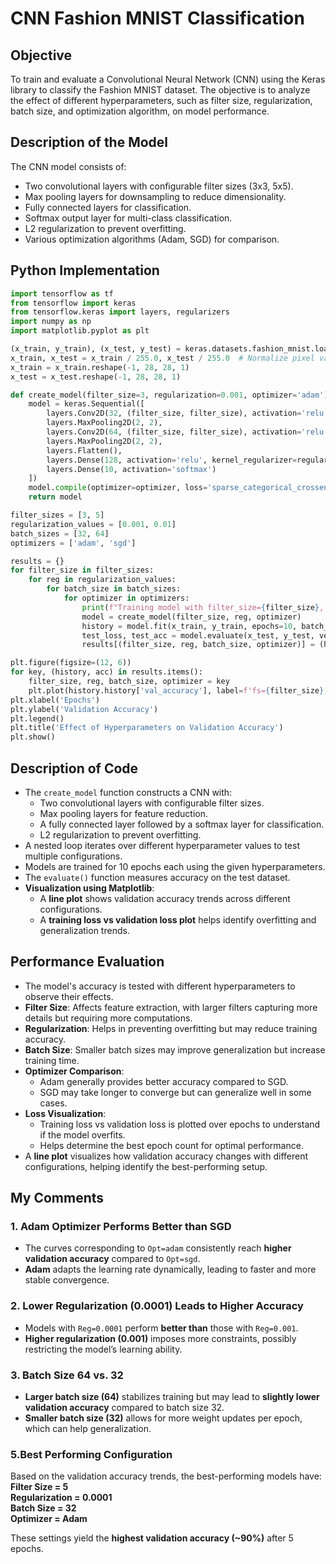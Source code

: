 # CNN Fashion MNIST Classification

## Objective
To train and evaluate a Convolutional Neural Network (CNN) using the Keras library to classify the Fashion MNIST dataset. The objective is to analyze the effect of different hyperparameters, such as filter size, regularization, batch size, and optimization algorithm, on model performance.

## Description of the Model
The CNN model consists of:
- Two convolutional layers with configurable filter sizes (3x3, 5x5).
- Max pooling layers for downsampling to reduce dimensionality.
- Fully connected layers for classification.
- Softmax output layer for multi-class classification.
- L2 regularization to prevent overfitting.
- Various optimization algorithms (Adam, SGD) for comparison.

## Python Implementation
```python
import tensorflow as tf
from tensorflow import keras
from tensorflow.keras import layers, regularizers
import numpy as np
import matplotlib.pyplot as plt

(x_train, y_train), (x_test, y_test) = keras.datasets.fashion_mnist.load_data()
x_train, x_test = x_train / 255.0, x_test / 255.0  # Normalize pixel values
x_train = x_train.reshape(-1, 28, 28, 1)
x_test = x_test.reshape(-1, 28, 28, 1)

def create_model(filter_size=3, regularization=0.001, optimizer='adam'):
    model = keras.Sequential([
        layers.Conv2D(32, (filter_size, filter_size), activation='relu', kernel_regularizer=regularizers.l2(regularization), input_shape=(28, 28, 1)),
        layers.MaxPooling2D(2, 2),
        layers.Conv2D(64, (filter_size, filter_size), activation='relu'),
        layers.MaxPooling2D(2, 2),
        layers.Flatten(),
        layers.Dense(128, activation='relu', kernel_regularizer=regularizers.l2(regularization)),
        layers.Dense(10, activation='softmax')
    ])
    model.compile(optimizer=optimizer, loss='sparse_categorical_crossentropy', metrics=['accuracy'])
    return model

filter_sizes = [3, 5]
regularization_values = [0.001, 0.01]
batch_sizes = [32, 64]
optimizers = ['adam', 'sgd']

results = {}
for filter_size in filter_sizes:
    for reg in regularization_values:
        for batch_size in batch_sizes:
            for optimizer in optimizers:
                print(f"Training model with filter_size={filter_size}, reg={reg}, batch_size={batch_size}, optimizer={optimizer}")
                model = create_model(filter_size, reg, optimizer)
                history = model.fit(x_train, y_train, epochs=10, batch_size=batch_size, validation_data=(x_test, y_test), verbose=0)
                test_loss, test_acc = model.evaluate(x_test, y_test, verbose=0)
                results[(filter_size, reg, batch_size, optimizer)] = (history, test_acc)

plt.figure(figsize=(12, 6))
for key, (history, acc) in results.items():
    filter_size, reg, batch_size, optimizer = key
    plt.plot(history.history['val_accuracy'], label=f'fs={filter_size}, reg={reg}, bs={batch_size}, opt={optimizer} ({acc:.2f})')
plt.xlabel('Epochs')
plt.ylabel('Validation Accuracy')
plt.legend()
plt.title('Effect of Hyperparameters on Validation Accuracy')
plt.show()
```

## Description of Code
- The `create_model` function constructs a CNN with:
  - Two convolutional layers with configurable filter sizes.
  - Max pooling layers for feature reduction.
  - A fully connected layer followed by a softmax layer for classification.
  - L2 regularization to prevent overfitting.
- A nested loop iterates over different hyperparameter values to test multiple configurations.
- Models are trained for 10 epochs each using the given hyperparameters.
- The `evaluate()` function measures accuracy on the test dataset.
- **Visualization using Matplotlib**:
  - A **line plot** shows validation accuracy trends across different configurations.
  - A **training loss vs validation loss plot** helps identify overfitting and generalization trends.

## Performance Evaluation
- The model's accuracy is tested with different hyperparameters to observe their effects.
- **Filter Size**: Affects feature extraction, with larger filters capturing more details but requiring more computations.
- **Regularization**: Helps in preventing overfitting but may reduce training accuracy.
- **Batch Size**: Smaller batch sizes may improve generalization but increase training time.
- **Optimizer Comparison**:
  - Adam generally provides better accuracy compared to SGD.
  - SGD may take longer to converge but can generalize well in some cases.
- **Loss Visualization**:
  - Training loss vs validation loss is plotted over epochs to understand if the model overfits.
  - Helps determine the best epoch count for optimal performance.
- A **line plot** visualizes how validation accuracy changes with different configurations, helping identify the best-performing setup.

## My Comments

### 1. Adam Optimizer Performs Better than SGD
- The curves corresponding to `Opt=adam` consistently reach **higher validation accuracy** compared to `Opt=sgd`.
- **Adam** adapts the learning rate dynamically, leading to faster and more stable convergence.

### 2. Lower Regularization (0.0001) Leads to Higher Accuracy
- Models with `Reg=0.0001` perform **better than** those with `Reg=0.001`.
- **Higher regularization (0.001)** imposes more constraints, possibly restricting the model’s learning ability.

### 3. Batch Size 64 vs. 32
- **Larger batch size (64)** stabilizes training but may lead to **slightly lower validation accuracy** compared to batch size 32.
- **Smaller batch size (32)** allows for more weight updates per epoch, which can help generalization.

### 5.Best Performing Configuration
Based on the validation accuracy trends, the best-performing models have:
 **Filter Size = 5**  
 **Regularization = 0.0001**  
 **Batch Size = 32**  
 **Optimizer = Adam**  

These settings yield the **highest validation accuracy (~90%)** after 5 epochs.



